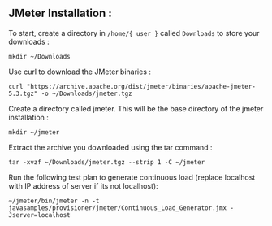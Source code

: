 <!-- Copyright 2020 MapleLabs -->
<!-- Author: Anchal Gupta (Anchal.Gupta@maplelabs.com) -->
<!-- Description: README file for JMeter Installation. -->

## JMeter Installation :

To start, create a directory in `/home/{ user }` called `Downloads` to store your downloads :

```
mkdir ~/Downloads
```

Use curl to download the JMeter binaries :

```
curl "https://archive.apache.org/dist/jmeter/binaries/apache-jmeter-5.3.tgz" -o ~/Downloads/jmeter.tgz
```

Create a directory called jmeter. This will be the base directory of the jmeter installation :

```
mkdir ~/jmeter
```

Extract the archive you downloaded using the tar command :

```
tar -xvzf ~/Downloads/jmeter.tgz --strip 1 -C ~/jmeter
```

Run the following test plan to generate continuous load (replace localhost with IP address of server if its not localhost):

```
~/jmeter/bin/jmeter -n -t javasamples/provisioner/jmeter/Continuous_Load_Generator.jmx -Jserver=localhost
```
